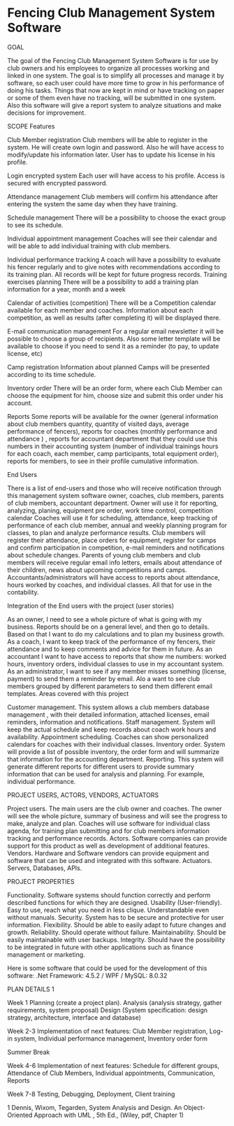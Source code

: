 # Fencing Club Management System Software

<p> GOAL

The goal of the Fencing Club Management System Software is for use by club owners and his employees to organize all processes working and linked in one system. The goal is to simplify all processes and manage it by software, so each user could have more time to grow in his performance of doing his tasks.  Things that now are kept in mind or have tracking on paper or some of them even have no tracking, will be submitted in one system. Also this software will give a report system to analyze situations and make decisions for improvement. 
</p>

SCOPE
Features

Club Member registration
Club members will be able to register in the system. He will create own login and password. Also he will have access to modify/update his information later. User has to update his license in his profile.

Login encrypted system
Each user will have access to his profile. Access is secured with encrypted password.

Attendance management
Club members will confirm his attendance after entering the system the same day when they have training.

Schedule management 
There will be a possibility to choose the exact group to see its schedule.

Individual appointment management
Coaches will see their calendar and will be able to add individual training with club members.

Individual performance tracking
A coach will have a possibility to evaluate his fencer regularly and to give notes with recommendations according to its training plan. All records will be kept for future progress records.
Training exercises planning
There will be a possibility to add a training plan information for a year, month and a week

Calendar of activities (competition)
There will be a Competition calendar available for each member and coaches. Information about each competition, as well as results (after completing it) will be displayed there.

E-mail communication management
For a regular email newsletter it will be possible to choose a group of recipients. Also some letter template will be available to choose if you need to send it as a  reminder (to pay, to update license, etc)

Camp registration
Information about planned Camps will be presented according to its time schedule. 

Inventory order 
	There will be an order form, where each Club Member can choose the equipment for him, choose size and submit this order under his account.

Reports
Some reports will be available for the owner (general information about club members quantity, quantity of visited days, average performance of fencers), reports for coaches (monthly performance and attendance ) , reports for accountant department that they could use this numbers in their accounting system (number of individual trainings hours for each coach, each member, camp participants, total equipment order), reports for members, to see in their profile cumulative information.




End Users

There is a list of end-users and those who will receive notification through this management system software owner, coaches, club members, parents of club members, accountant department.
Owner will use it for reporting, analyzing, planing, equipment pre order, work time control, competition calendar
Coaches will use it for scheduling, attendance, keep tracking of performance of each club  member, annual and weekly planning program for classes, to plan and analyze performance results. 
Club members will register their attendance, place orders for equipment, register for camps and confirm participation in competition, e-mail reminders and notifications about schedule changes.
Parents of young club members and club members will receive regular email info letters, emails about attendance of their children, news about upcoming competitions and camps.
Accountants/administrators will have access to reports about attendance, hours worked by coaches, and individual classes. All that for use in the contability.

Integration of the End users with the project (user stories)

As an owner, I need to see a whole picture of what is going with my business. Reports should be on a general level, and then go to details. Based on that I want to do my calculations and to plan my business growth.
As a coach, I want to keep track of the performance of my fencers, their attendance and to keep comments and advice for them in future.
As an accountant I want to have access to reports that show me numbers: worked hours, inventory orders, individual classes to use in my accountant system. 
As  an administrator, I want to see if any member misses something (license, payment) to send them a reminder by email. Alo a want to see club members grouped by different parameters to send them different email templates. 
Areas covered with this project

Customer management. This system allows a club members database management , with their detailed information, attached licenses, email reminders, information and notifications.
Staff management.  System will keep the actual schedule and keep records about coach work hours and availability.
Appointment scheduling. Coaches can show personalized calendars for coaches with their individual classes.
Inventory order.  System will provide a list of possible inventory, the order form and will summarize that information for the accounting department.
 Reporting. This system will generate different reports for different users to provide summary information that can be used for analysis and planning. For example, individual performance.





PROJECT USERS,  ACTORS, VENDORS, ACTUATORS

Project users. The main users are the club owner and coaches. The owner will see the whole picture, summary of business and will see the progress to make, analyze and plan.  Coaches will use software for individual class agenda, for training plan submitting and for club members information tracking and performance records.
Actors.  Software companies can provide support for this product as well as development of additional features.
Vendors. Hardware and Software vendors can provide equipment and software that can be used and integrated with this software.
Actuators. Servers, Databases, APIs.


PROJECT PROPERTIES 

Functionality. Software systems should function correctly and perform described functions for which they are designed. 
Usability (User-friendly). Easy to use, reach what you need in less clique. Understandable even without manuals.
Security. System has to be secure and protective for user information.
Flexibility. Should be able to easily adapt to future changes and growth.
Reliability. Should operate without failure.
Maintainability. Should be easily maintainable with user backups.
Integrity. Should have the possibility to be integrated in future with other applications such as finance management or marketing. 

Here is some software that could be used for the development of this software: 
 .Net Framework: 4.5.2 /  WPF / MySQL: 8.0.32 




PLAN DETAILS 1

Week 1
Planning (create a project plan). 
Analysis (analysis strategy, gather requirements, system proposal)
Design (System specification: design strategy, architecture, interface and database)

Week 2-3
Implementation of next features:
Club Member registration, Log-in system, Individual performance management, Inventory order form

Summer Break

Week 4-6
Implementation of next features:
Schedule for different groups, Attendance of Club Members, Individual appointments, Communication, Reports

Week 7-8
Testing, Debugging, Deployment, Client training






1 Dennis, Wixom, Tegarden, System Analysis and Design. An Object-Oriented Approach with UML  , 5th Ed., (Wiley, pdf,  Chapter 1)
